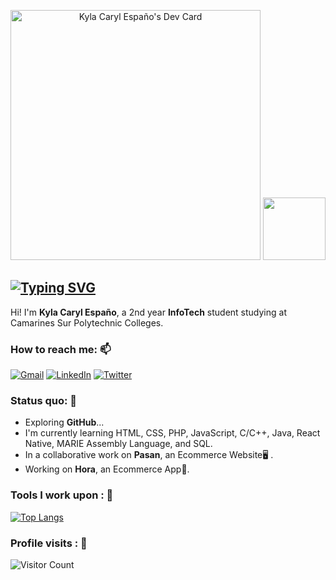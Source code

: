 <!--
**Kaisunoo** is a ✨ _special_ ✨ repository because its `README.md` (this file) appears on your GitHub profile.

- 🔭 I’m currently working on ...
- 🌱 I’m currently learning ...
- 👯 I’m looking to collaborate on ...
- 🤔 I’m looking for help with ...
- 💬 Ask me about ...
- 📫 How to reach me: ...

-->
<p align="center">
<a href="https://app.daily.dev/Kaisunoo"><img src="https://api.daily.dev/devcards/9aca0077ea2a4ca38bb4370df944aec8.png?r=h80" width="400" alt="Kyla Caryl Españo's Dev Card"/></a>
 <img src="https://c.tenor.com/VpDBCcqCP0IAAAAC/dinosaur-pixel-art.gif" width="100" position="center"/> 

[![Typing SVG](https://readme-typing-svg.herokuapp.com?font=courier+prime&size=24&duration=7000&pause=1000&center=true&color=86DC3D&background=2B2D3D00&width=435&lines=Kaisunoo;Learner+of+a+Trade;Information+Technology;Student;EXO-L)](https://git.io/typing-svg)
-----
Hi! I'm **Kyla Caryl Españo**, a 2nd year **InfoTech** student studying at Camarines Sur Polytechnic Colleges.<br>

### How to reach me: 📫
<a href="mailto: ky.espano@gmail.com"> <img alt="Gmail" src="https://img.shields.io/badge/ky.espano@gmail.com-D14836?style=for-the-badge&logo=gmail&logoColor=white"></a>
<a href="https://www.linkedin.com/mwlite/in/kyla-caryl-espa%C3%B1o-289619238"> <img alt="LinkedIn" src="https://img.shields.io/badge/@Kyla Caryl Españo-%230077B5.svg?style=for-the-badge&logo=linkedin&logoColor=white"></a>
<a href="https://twitter.com/kaisuno_o?t=dijNMqA022bK5rqKDUDXXw&s=09"> <img alt="Twitter" src="https://img.shields.io/badge/@kaisuno_o-%231DA1F2.svg?style=for-the-badge&logo=twitter&logoColor=white"></a>

### Status quo: 💭
- Exploring <strong>GitHub</strong>...
- I'm currently learning HTML, CSS, PHP, JavaScript, C/C++, Java, React Native, MARIE Assembly Language, and SQL.
- In a collaborative work on <strong>Pasan</strong>, an Ecommerce Website🖥️ .
- Working on <strong>Hora</strong>, an Ecommerce App📱.

### Tools I work upon : 🚧
[![Top Langs](https://github-readme-stats.vercel.app/api/top-langs/?username=kaisunoo&langs_count=8&theme=dracula&color=B994E6&bg_color=2B2D3D&layout=compact)](https://github.com/anuraghazra/github-readme-stats)

### Profile visits : 🚪
![Visitor Count](https://profile-counter.glitch.me/{er-roarr}/count.svg)
